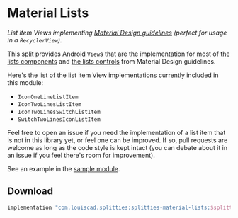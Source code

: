 # Material Lists

*List item Views implementing [Material Design guidelines](
https://material.io/guidelines) (perfect for usage in a `RecyclerView`).*

This [split](../README.md#what-is-a-split "What is a split in Splitties?")
provides Android `View`s that are the implementation for most of
[the lists components](
https://material.io/guidelines/components/lists.html) and
[the lists controls](
https://material.io/guidelines/components/lists-controls.html) from Material
Design guidelines.

Here's the list of the list item View implementations currently included
in this module:
* `IconOneLineListItem`
* `IconTwoLinesListItem`
* `IconTwoLinesSwitchListItem`
* `SwitchTwoLinesIconListItem`

Feel free to open an issue if you need the implementation of a list item that
is not in this library yet, or feel one can be improved. If so, pull
requests are welcome as long as the code style is kept intact (you can
debate about it in an issue if you feel there's room for improvement).

See an example in the [sample module](../sample).

## Download

```groovy
implementation "com.louiscad.splitties:splitties-material-lists:$splitties_version"
```
